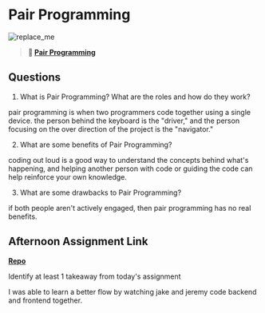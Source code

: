 # Pair Programming

![replace_me](https://codeworks.blob.core.windows.net/public/assets/img/illustrations/placeholder.svg)

> **📖 [Pair Programming](https://codeworksacademy.com/fs-student-guide/resources/wk7/01-Pair-Programming)**

## Questions

1. What is Pair Programming? What are the roles and how do they work?

pair programming is when two programmers code together using a single device. the person behind the keyboard is the "driver," and the person focusing on the over direction of the project is the "navigator."

2. What are some benefits of Pair Programming?

coding out loud is a good way to understand the concepts behind what's happening, and helping another person with code or guiding the code can help reinforce your own knowledge.

3. What are some drawbacks to Pair Programming?

if both people aren't actively engaged, then pair programming has no real benefits.

## Afternoon Assignment Link

**[Repo](https://github.com/JoeCalvi/week-7-checkpoint-new)**

Identify at least 1 takeaway from today's assignment

I was able to learn a better flow by watching jake and jeremy code backend and frontend together.
